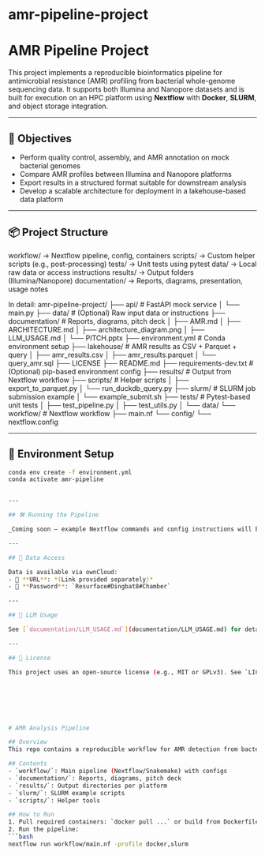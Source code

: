 # amr-pipeline-project

# AMR Pipeline Project

This project implements a reproducible bioinformatics pipeline for antimicrobial resistance (AMR) profiling from bacterial whole-genome sequencing data. It supports both Illumina and Nanopore datasets and is built for execution on an HPC platform using **Nextflow** with **Docker**, **SLURM**, and object storage integration.

---

## 🚀 Objectives

- Perform quality control, assembly, and AMR annotation on mock bacterial genomes
- Compare AMR profiles between Illumina and Nanopore platforms
- Export results in a structured format suitable for downstream analysis
- Develop a scalable architecture for deployment in a lakehouse-based data platform

---

## 📦 Project Structure
workflow/ → Nextflow pipeline, config, containers
scripts/ → Custom helper scripts (e.g., post-processing)
tests/ → Unit tests using pytest
data/ → Local raw data or access instructions
results/ → Output folders (Illumina/Nanopore)
documentation/ → Reports, diagrams, presentation, usage notes

In detail:
amr-pipeline-project/
├── api/                        # FastAPI mock service
│   └── main.py
├── data/                       # (Optional) Raw input data or instructions
├── documentation/             # Reports, diagrams, pitch deck
│   ├── AMR.md
│   ├── ARCHITECTURE.md
│   ├── architecture_diagram.png
│   ├── LLM_USAGE.md
│   └── PITCH.pptx
├── environment.yml            # Conda environment setup
├── lakehouse/                 # AMR results as CSV + Parquet + query
│   ├── amr_results.csv
│   ├── amr_results.parquet
│   └── query_amr.sql
├── LICENSE
├── README.md
├── requirements-dev.txt       # (Optional) pip-based environment config
├── results/                   # Output from Nextflow workflow
├── scripts/                   # Helper scripts
│   ├── export_to_parquet.py
│   └── run_duckdb_query.py
├── slurm/                     # SLURM job submission example
│   └── example_submit.sh
├── tests/                     # Pytest-based unit tests
│   ├── test_pipeline.py
│   ├── test_utils.py
│   └── data/
└── workflow/                  # Nextflow workflow
    ├── main.nf
    └── config/
        └── nextflow.config


---

## 🐍 Environment Setup

```bash
conda env create -f environment.yml
conda activate amr-pipeline


---

## 🛠️ Running the Pipeline

_Coming soon – example Nextflow commands and config instructions will be added here._

---

## 📁 Data Access

Data is available via ownCloud:
- 🔗 **URL**: *(Link provided separately)*
- 🔐 **Password**: `Resurface#Dingbat8#Chamber`

---

## 🤖 LLM Usage

See [`documentation/LLM_USAGE.md`](documentation/LLM_USAGE.md) for details on how AI tools (e.g., ChatGPT) were used to assist with this project.

---

## 📝 License

This project uses an open-source license (e.g., MIT or GPLv3). See `LICENSE` for full terms.







# AMR Analysis Pipeline

## Overview
This repo contains a reproducible workflow for AMR detection from bacterial genome sequences using both Illumina and Nanopore data.

## Contents
- `workflow/`: Main pipeline (Nextflow/Snakemake) with configs
- `documentation/`: Reports, diagrams, pitch deck
- `results/`: Output directories per platform
- `slurm/`: SLURM example scripts
- `scripts/`: Helper tools

## How to Run
1. Pull required containers: `docker pull ...` or build from Dockerfile
2. Run the pipeline:
```bash
nextflow run workflow/main.nf -profile docker,slurm



